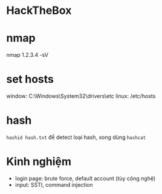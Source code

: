 # HackTheBox

# nmap

nmap 1.2.3.4 -sV

# set hosts

window: C:\Windows\System32\drivers\etc
linux: /etc/hosts

# hash

`hashid hash.txt` để detect loại hash, xong dùng `hashcat`

# Kinh nghiệm

- login page: brute force, default account (tùy công nghệ)
- input: SSTI, command injection
